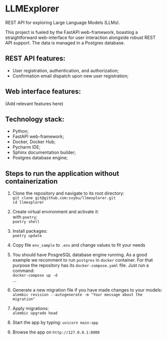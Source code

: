 # LLMExplorer

REST API for exploring Large Language Models (LLMs).

This project is fueled by the FastAPI web-framework, boasting a straightforward web-interface for user interaction alongside robust REST API support. The data is managed in a Postgres database.

## REST API features:  
- User registration, authentication, and authorization;
- Confirmation email dispatch upon new user registration;

## Web interface features:  
(Add relevant features here)

## Technology stack:
 
- Python;
- FastAPI web-framework;
- Docker, Docker Hub;
- Pycharm IDE;
- Sphinx documentation builder;
- Postgres database engine;

## Steps to run the application without containerization
1. Clone the repository and navigate to its root directory:  
`git clone git@github.com:svybu/llmexplorer.git`  
`cd llmexplorer`
2. Create virtual environment and activate it:  
with `poetry`:  
`poetry shell`  

3. Install packages:  
`poetry update`  

4. Copy file `env_sample` to `.env` and change values to fit your needs  
5. You should have PosgreSQL database engine running. 
As a good example we recomment to run `postgres` in `docker` container.
For that purpose the repository has its `docker-compose.yaml` file.
Just run a command:  
`docker-compose up -d`  
...
6. Generate a new migration file if you have made changes to your models:  
   `alembic revision --autogenerate -m "Your message about the migration"`
7. Apply migrations:  
   `alembic upgrade head`

8. Start the app by typing:
`uvicorn main:app`
9. Browse the app on `http://127.0.0.1:8000`
